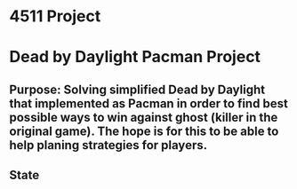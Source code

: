 # 4511 Project
# Dead by Daylight Pacman Project

## Purpose: Solving simplified Dead by Daylight that implemented as Pacman in order to find best possible ways to win against ghost (killer in the original game). The hope is for this to be able to help planing strategies for players. 

## State
